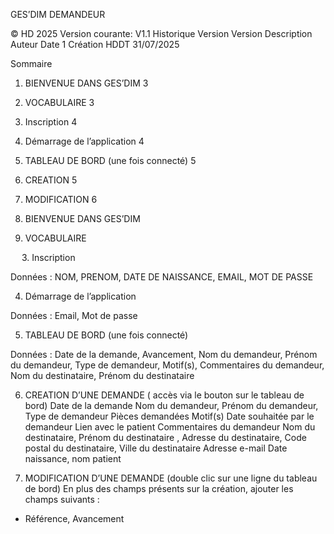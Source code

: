 GES’DIM DEMANDEUR

 
© HD 2025
Version courante: V1.1
Historique Version
Version	Description	Auteur	Date
1	Création	HDDT	31/07/2025

 
Sommaire
1.	BIENVENUE DANS GES’DIM	3
2.	VOCABULAIRE	3
3.	Inscription	4
4.	Démarrage de l’application	4
5.	TABLEAU DE BORD (une fois connecté)	5
6.	CREATION	5
7.	MODIFICATION	6
	
 
1.	BIENVENUE DANS GES’DIM
2.	VOCABULAIRE

 
3.	Inscription
 

Données : NOM, PRENOM, DATE DE NAISSANCE, EMAIL, MOT DE PASSE

4.	Démarrage de l’application
 
Données : Email, Mot de passe
 
5.	TABLEAU DE BORD (une fois connecté)

 
Données : Date de la demande, Avancement, Nom du demandeur, Prénom du demandeur, Type de demandeur, Motif(s), Commentaires du demandeur, Nom du destinataire, Prénom du destinataire 


6.	CREATION D’UNE DEMANDE ( accès via le bouton sur le tableau de bord)
Date de la demande
Nom du demandeur, Prénom du demandeur, Type de demandeur
Pièces demandées
Motif(s)
Date souhaitée par le demandeur
Lien avec le patient
Commentaires du demandeur
Nom du destinataire, Prénom du destinataire ,
Adresse du destinataire, Code postal du destinataire, Ville du destinataire
Adresse e-mail
Date naissance, nom patient 
 




7.	MODIFICATION D’UNE DEMANDE (double clic sur une ligne du tableau de bord)
En plus des champs présents sur la création, ajouter les champs suivants :
-	Référence, Avancement

 


